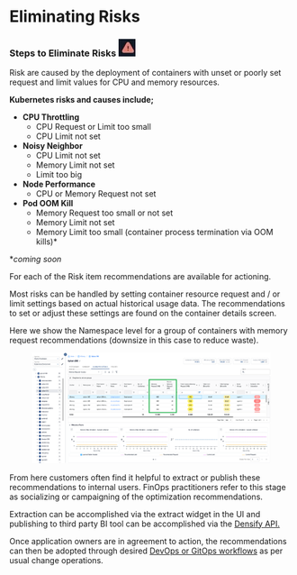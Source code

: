# Eliminating Risks

### **Steps to Eliminate Risks** ![](<../.gitbook/assets/image (2) (1) (1) (1) (1) (1).png>)

Risk are caused by the deployment of containers with unset or poorly set request and limit values for CPU and memory resources.

**Kubernetes risks and causes include;**

* **CPU Throttling**
  * CPU Request or Limit too small&#x20;
  * CPU Limit not set&#x20;
* **Noisy Neighbor**
  * CPU Limit not set&#x20;
  * Memory Limit not set
  * Limit too big
* **Node Performance**&#x20;
  * CPU or Memory Request not set&#x20;
* **Pod OOM Kill**&#x20;
  * Memory Request too small or not set
  * Memory Limit not set
  * Memory Limit too small (container process termination via OOM kills)\*

\*_coming soon_

For each of the Risk item recommendations are available for actioning. &#x20;

Most risks can be handled by setting container resource request and / or limit settings based on actual historical usage data.  The recommendations to set or adjust these settings are found on the container details screen. &#x20;

Here we show the Namespace level for a group of containers with memory request recommendations (downsize in this case to reduce waste).

<figure><img src="../.gitbook/assets/image (22).png" alt=""><figcaption></figcaption></figure>

From here customers often find it helpful to extract or publish these recommendations to internal users.  FinOps practitioners refer to this stage as socializing or campaigning of the optimization recommendations. &#x20;

Extraction can be accomplished via the extract widget in the UI and publishing to third party BI tool can be accomplished via the [Densify API.](../api-and-automation/)

Once application owners are in agreement to action, the recommendations can then be adopted through desired [DevOps or GitOps workflows](../api-and-automation/automation/) as per usual change operations.
